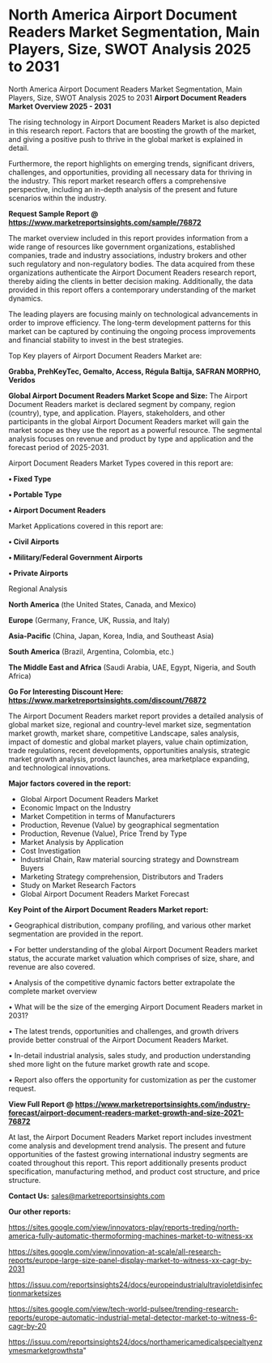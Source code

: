 # North America Airport Document Readers Market Segmentation, Main Players, Size, SWOT Analysis 2025 to 2031
North America Airport Document Readers Market Segmentation, Main Players, Size, SWOT Analysis 2025 to 2031
<Strong> Airport Document Readers Market Overview 2025 - 2031</strong>

The rising technology in Airport Document Readers Market is also depicted in this research report. Factors that are boosting the growth of the market, and giving a positive push to thrive in the global market is explained in detail.

Furthermore, the report highlights on emerging trends, significant drivers, challenges, and opportunities, providing all necessary data for thriving in the industry. This report market research offers a comprehensive perspective, including an in-depth analysis of the present and future scenarios within the industry.

<strong>Request Sample Report @ <a href=https://www.marketreportsinsights.com/sample/76872>https://www.marketreportsinsights.com/sample/76872</a></strong>

The market overview included in this report provides information from a wide range of resources like government organizations, established companies, trade and industry associations, industry brokers and other such regulatory and non-regulatory bodies. The data acquired from these organizations authenticate the Airport Document Readers research report, thereby aiding the clients in better decision making. Additionally, the data provided in this report offers a contemporary understanding of the market dynamics.

The leading players are focusing mainly on technological advancements in order to improve efficiency. The long-term development patterns for this market can be captured by continuing the ongoing process improvements and financial stability to invest in the best strategies.

Top Key players of Airport Document Readers Market are:

<strong>Grabba, PrehKeyTec, Gemalto, Access, Régula Baltija, SAFRAN MORPHO, Veridos</strong>

<strong><b>Global Airport Document Readers Market Scope and Size:</b></strong>
The Airport Document Readers market is declared segment by company, region (country), type, and application. Players, stakeholders, and other participants in the global Airport Document Readers market will gain the market scope as they use the report as a powerful resource. The segmental analysis focuses on revenue and product by type and application and the forecast period of 2025-2031.

Airport Document Readers Market Types covered in this report are:

<strong>• Fixed Type

• Portable Type

• Airport Document Readers</strong>

Market Applications covered in this report are:

<strong>• Civil Airports

• Military/Federal Government Airports

• Private Airports</strong> 

Regional Analysis

<strong>North America</strong> (the United States, Canada, and Mexico)

<strong>Europe</strong> (Germany, France, UK, Russia, and Italy)

<strong>Asia-Pacific</strong> (China, Japan, Korea, India, and Southeast Asia)

<strong>South America</strong> (Brazil, Argentina, Colombia, etc.)

<strong>The Middle East and Africa</strong> (Saudi Arabia, UAE, Egypt, Nigeria, and South Africa)

<strong>Go For Interesting Discount Here: <a href=https://www.marketreportsinsights.com/discount/76872>https://www.marketreportsinsights.com/discount/76872</a></strong>

The Airport Document Readers market report provides a detailed analysis of global market size, regional and country-level market size, segmentation market growth, market share, competitive Landscape, sales analysis, impact of domestic and global market players, value chain optimization, trade regulations, recent developments, opportunities analysis, strategic market growth analysis, product launches, area marketplace expanding, and technological innovations.

<strong><b>Major factors covered in the report:</b></strong>
<ul>
  <li>Global Airport Document Readers Market </li>
  <li>Economic Impact on the Industry</li>
  <li>Market Competition in terms of Manufacturers</li>
  <li>Production, Revenue (Value) by geographical segmentation</li>
  <li>Production, Revenue (Value), Price Trend by Type</li>
  <li>Market Analysis by Application</li>
  <li>Cost Investigation</li>
  <li>Industrial Chain, Raw material sourcing strategy and Downstream Buyers</li>
  <li>Marketing Strategy comprehension, Distributors and Traders</li>
  <li>Study on Market Research Factors</li>
  <li>Global Airport Document Readers Market Forecast</li>
</ul>

<strong><b>Key Point of the Airport Document Readers Market report:</b></strong>

• Geographical distribution, company profiling, and various other market segmentation are provided in the report.

• For better understanding of the global Airport Document Readers market status, the accurate market valuation which comprises of size, share, and revenue are also covered.

• Analysis of the competitive dynamic factors better extrapolate the complete market overview

• What will be the size of the emerging Airport Document Readers market in 2031?

• The latest trends, opportunities and challenges, and growth drivers provide better construal of the Airport Document Readers Market.

• In-detail industrial analysis, sales study, and production understanding shed more light on the future market growth rate and scope.

• Report also offers the opportunity for customization as per the customer request.

<strong><b>View Full Report @ <a href=https://www.marketreportsinsights.com/industry-forecast/airport-document-readers-market-growth-and-size-2021-76872>https://www.marketreportsinsights.com/industry-forecast/airport-document-readers-market-growth-and-size-2021-76872</a></b></strong>


At last, the Airport Document Readers Market report includes investment come analysis and development trend analysis. The present and future opportunities of the fastest growing international industry segments are coated throughout this report. This report additionally presents product specification, manufacturing method, and product cost structure, and price structure.

<strong>Contact Us:</strong>
sales@marketreportsinsights.com

<strong>Our other reports:</strong>

<a href=https://sites.google.com/view/innovators-play/reports-treding/north-america-fully-automatic-thermoforming-machines-market-to-witness-xx>https://sites.google.com/view/innovators-play/reports-treding/north-america-fully-automatic-thermoforming-machines-market-to-witness-xx</a>

<a href=https://sites.google.com/view/innovation-at-scale/all-research-reports/europe-large-size-panel-display-market-to-witness-xx-cagr-by-2031>https://sites.google.com/view/innovation-at-scale/all-research-reports/europe-large-size-panel-display-market-to-witness-xx-cagr-by-2031</a>

<a href=https://issuu.com/reportsinsights24/docs/europeindustrialultravioletdisinfectionmarketsizes>https://issuu.com/reportsinsights24/docs/europeindustrialultravioletdisinfectionmarketsizes</a>

<a href=https://sites.google.com/view/tech-world-pulsee/trending-research-reports/europe-automatic-industrial-metal-detector-market-to-witness-6-cagr-by-20>https://sites.google.com/view/tech-world-pulsee/trending-research-reports/europe-automatic-industrial-metal-detector-market-to-witness-6-cagr-by-20</a>

<a href=https://issuu.com/reportsinsights24/docs/northamericamedicalspecialtyenzymesmarketgrowthsta>https://issuu.com/reportsinsights24/docs/northamericamedicalspecialtyenzymesmarketgrowthsta</a>"
